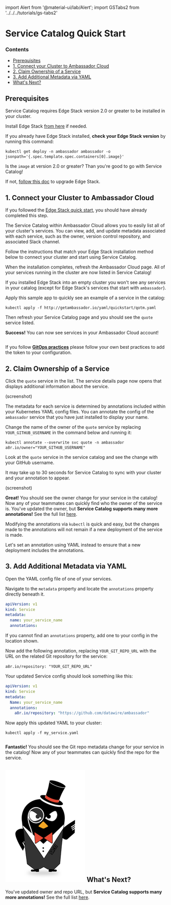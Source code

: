 import Alert from '@material-ui/lab/Alert';
import GSTabs2 from '../../../tutorials/gs-tabs2'

# Service Catalog Quick Start

<div class="docs-article-toc">
<h3>Contents</h3>

* [Prerequisites](#prerequisites)
* [1. Connect your Cluster to Ambassador Cloud](#1-connect-your-cluster-to-ambassador-cloud)
* [2. Claim Ownership of a Service](#2-claim-ownership-of-a-service)
* [3. Add Additional Metadata via YAML](#3-add-additional-metadata-via-yaml)
* [What's Next?](#img-classos-logo-srcimageslogopng-whats-next)

</div>

## Prerequisites

Service Catalog requires Edge Stack version 2.0 or greater to be installed in your cluster.

<Alert severity="info">Install Edge Stack <a href="../../../tutorials/getting-started/">from here</a> if needed.</Alert>

If you already have Edge Stack installed, **check your Edge Stack version** by running this command:

```
kubectl get deploy -n ambassador ambassador -o jsonpath='{.spec.template.spec.containers[0].image}'
```

Is the `image` at version 2.0 or greater?  Than you're good to go with Service Catalog!

If not, [follow this doc](../../../topics/install/upgrading/) to upgrade Edge Stack.

## 1. Connect your Cluster to Ambassador Cloud

<Alert severity="info">If you followed the <a href="../../../tutorials/getting-started/">Edge Stack quick start</a>, you should have already completed this step.</Alert>

The Service Catalog within Ambassador Cloud allows you to easily list all of your cluster's services. You can view, add, and update metadata associated with each service, such as the owner, version control repository, and associated Slack channel.

Follow the instructions that match your Edge Stack installation method below to connect your cluster and start using Service Catalog.

<GSTabs2/>

When the installation completes, refresh the Ambassador Cloud page.  All of your services running in the cluster are now listed in Service Catalog!

If you installed Edge Stack into an empty cluster you won't see any services in your catalog (except for Edge Stack's services that start with `ambassador`).

Apply this sample app to quickly see an example of a service in the catalog:

```
kubectl apply -f http://getambassador.io/yaml/quickstart/qotm.yaml
```

Then refresh your Service Catalog page and you should see the `quote` service listed.

<Alert severity="success"><b>Success!</b> You can now see services in your Ambassador Cloud account!</Alert>

<hr style="height:0px; visibility:hidden;" />

<Alert severity="info">If you follow <a href="../../../topics/concepts/gitops-continuous-delivery/#continuous-delivery-and-gitops"><b>GitOps practices</b></a> please follow your own best practices to add the token to your configuration.</Alert>

## 2. Claim Ownership of a Service

Click the `quote` service in the list. The service details page now opens that displays additional information about the service.

(screenshot)

The metadata for each service is determined by annotations included within your Kubernetes YAML config files. You can annotate the config of the `ambassador` service that you have just installed to display your name.

Change the name of the owner of the `quote` service by replacing `YOUR_GITHUB_USERNAME` in the command below and running it:

```
kubectl annotate --overwrite svc quote -n ambassador a8r.io/owner="YOUR_GITHUB_USERNAME"
```

Look at the `quote` service in the service catalog and see the change with your GitHub username.

<Alert severity="info">It may take up to 30 seconds for Service Catalog to sync with your cluster and your annotation to appear.</Alert>

(screenshot)

<Alert severity="success"><b>Great!</b> You should see the owner change for your service in the catalog! Now any of your teammates can quickly find who the owner of the service is. You've updated the owner, but <b>Service Catalog supports many more annotations!</b>  See the full list <a href="../reference/annotations/">here</a>.</Alert>

Modifying the annotations via `kubectl` is quick and easy, but the changes made to the annotations will not remain if a new deployment of the service is made.

Let's set an annotation using YAML instead to ensure that a new deployment includes the annotations.

## 3. Add Additional Metadata via YAML

Open the YAML config file of one of your services.

Navigate to the `metadata` property and locate the `annotations` property directly beneath it.

```yaml
apiVersion: v1
kind: Service
metadata:
  name: your_service_name
  annotations:
```

If you cannot find an `annotations` property, add one to your config in the location shown.

Now add the following annotation, replacing `YOUR_GIT_REPO_URL` with the URL on the related Git repository for the service:

`a8r.io/repository: "YOUR_GIT_REPO_URL"`

Your updated Service config should look something like this:

```yaml
apiVersion: v1
kind: Service
metadata:
  Name: your_service_name
  annotations:
    a8r.io/repository: "https://github.com/datawire/ambassador"
```

Now apply this updated YAML to your cluster:

```
kubectl apply -f my_service.yaml
```

<hr style="height:0px; visibility:hidden;" />

<Alert severity="success"><b>Fantastic!</b> You should see the Git repo metadata change for your service in the catalog! Now any of your teammates can quickly find the repo for the service.</Alert>

## <img class="os-logo" src="../../../images/logo.png"/> What's Next?

You've updated owner and repo URL, but **Service Catalog supports many more annotations!**  See the full list [here](../../reference/annotations/).
